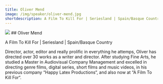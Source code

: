 ```yaml
---
title: Oliver Mend
image: /img/speaker/oliver-mend.jpg
shortdescription: A Film To Kill For | Seriesland | Spain/Basque Country
---
```

<img src="/img/speaker/oliver-mend.jpg">
## Oliver Mend

A Film To Kill For | Seriesland | Spain/Basque Country

Director, actor, editor and really prolific in everything he attemps, Oliver has directed over 30 works as a writer and director. After studying Fine Arts, he studied a Master in Audiovisual Company Management and excelled in directing genre films, digital series, short films and music videos, in his previous company “Happy Latex Productions“, and also now at “A Film To Kill For“.